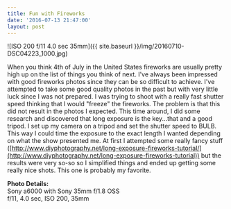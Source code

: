 ```yaml
---
title: Fun with Fireworks
date: '2016-07-13 21:47:00'
layout: post
---
```

 ![ISO 200 f/11 4.0 sec 35mm]({{ site.baseurl }}/img/20160710-DSC04223_1000.jpg)


When you think 4th of July in the United States fireworks are usually pretty high up on the list of things you think of next.  I've always been impressed with good fireworks photos since they can be so difficult to achieve.  I've attempted to take some good quality photos in the past but with very little luck since I was not prepared.  I was trying to shoot with a really fast shutter speed thinking that I would "freeze" the fireworks.  The problem is that this did not result in the photos I expected.  This time around, I did some research and discovered that long exposure is the key...that and a good tripod.  I set up my camera on a tripod and set the shutter speed to BULB.  This way I could time the exposure to the exact length I wanted depending on what the show presented me.  At first I attempted some really fancy stuff ([http://www.diyphotography.net/long-exposure-fireworks-tutorial/](http://www.diyphotography.net/long-exposure-fireworks-tutorial))  but the results were very so-so so I simplified things and ended up getting some really nice shots.  This one is probably my favorite.

**Photo Details:**
<br/>
Sony a6000 with Sony 35mm f/1.8 OSS
<br/>
f/11, 4.0 sec, ISO 200, 35mm